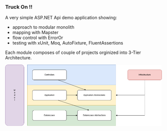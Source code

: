 ### Truck On !!

A very simple ASP.NET Api demo application showing:
- approach to modular monolith
- mapping with Mapster
- flow control with ErrorOr
- testing with xUnit, Moq, AutoFixture, FluentAssertions

Each module composes of couple of projects orginized into 3-Tier Architecture.

![References between module's projects](ModuleInternalReferences.png?raw=true)
